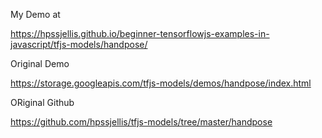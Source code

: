 

My Demo at 


https://hpssjellis.github.io/beginner-tensorflowjs-examples-in-javascript/tfjs-models/handpose/




Original Demo 

https://storage.googleapis.com/tfjs-models/demos/handpose/index.html

ORiginal Github

https://github.com/hpssjellis/tfjs-models/tree/master/handpose

